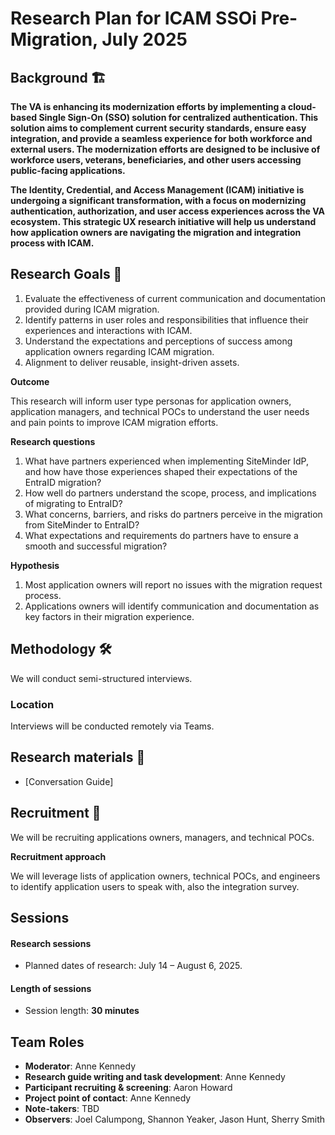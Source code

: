 # **Research Plan for ICAM SSOi Pre-Migration, July 2025**

## Background 🏗️

**The VA is enhancing its modernization efforts by implementing a cloud-based Single Sign-On (SSO) solution for centralized authentication. This solution aims to complement current security standards, ensure easy integration, and provide a seamless experience for both workforce and external users. The modernization efforts are designed to be inclusive of workforce users, veterans, beneficiaries, and other users accessing public-facing applications.**

**The Identity, Credential, and Access Management (ICAM) initiative is undergoing a significant transformation, with a focus on modernizing authentication, authorization, and user access experiences across the VA ecosystem. This strategic UX research initiative will help us understand how application owners are navigating the migration and integration process with ICAM.**

## Research Goals 🥅

1. Evaluate the effectiveness of current communication and documentation provided during ICAM migration. 
2. Identify patterns in user roles and responsibilities that influence their experiences and interactions with ICAM. 
3. Understand the expectations and perceptions of success among application owners regarding ICAM migration. 
4. Alignment to deliver reusable, insight-driven assets. 

**Outcome**

This research will inform user type personas for application owners, application managers, and technical POCs to understand the user needs and pain points to improve ICAM migration efforts. 

**Research questions**

1. What have partners experienced when implementing SiteMinder IdP, and how have those experiences shaped their expectations of the EntraID migration? 
2. How well do partners understand the scope, process, and implications of migrating to EntraID? 
3. What concerns, barriers, and risks do partners perceive in the migration from SiteMinder to EntraID? 
4. What expectations and requirements do partners have to ensure a smooth and successful migration? 

**Hypothesis**

1. Most application owners will report no issues with the migration request process. 
2. Applications owners will identify communication and documentation as key factors in their migration experience. 

## Methodology 🛠️

We will conduct semi-structured interviews.

### Location

Interviews will be conducted remotely via Teams.

## Research materials 📔

- \[Conversation Guide\]

## Recruitment 🎯

We will be recruiting applications owners, managers, and technical POCs.

**Recruitment approach**

We will leverage lists of application owners, technical POCs, and engineers to identify application users to speak with, also the integration survey.

## Sessions

#### Research sessions

- Planned dates of research: July 14 – August 6, 2025. 

#### Length of sessions

- Session length: **30 minutes**

## Team Roles

- **Moderator**: Anne Kennedy
- **Research guide writing and task development**: Anne Kennedy
- **Participant recruiting & screening**: Aaron Howard
- **Project point of contact**: Anne Kennedy
- **Note-takers**: TBD
- **Observers**: Joel Calumpong, Shannon Yeaker, Jason Hunt, Sherry Smith
